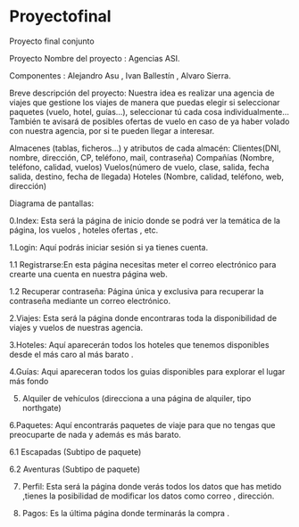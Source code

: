 # Proyectofinal
Proyecto final conjunto



Proyecto 
Nombre del proyecto : Agencias ASI. 

Componentes : Alejandro Asu , Ivan Ballestín , Alvaro Sierra. 

Breve descripción del proyecto: 
Nuestra idea es realizar una agencia de viajes que gestione los viajes de manera que puedas elegir si seleccionar paquetes (vuelo, hotel, guías…), seleccionar tú cada cosa individualmente…También te avisará de posibles ofertas de vuelo en caso de ya haber volado con nuestra agencia, por si te pueden llegar a interesar. 

Almacenes (tablas, ficheros…) y atributos de cada almacén: 
Clientes(DNI, nombre, dirección, CP, teléfono, mail, contraseña) 
Compañías (Nombre, teléfono, calidad, vuelos) 
Vuelos(número de vuelo, clase, salida, fecha salida, destino, fecha de llegada)
Hoteles (Nombre, calidad, teléfono, web, dirección)



Diagrama de pantallas:

0.Index: Esta será la página de inicio donde se podrá ver la temática de la página, los vuelos , hoteles ofertas , etc.

1.Login: Aquí podrás iniciar sesión si ya tienes cuenta.

1.1 Registrarse:En esta página necesitas meter el correo electrónico para crearte una cuenta en nuestra página web. 

1.2 Recuperar contraseña: Página única y exclusiva para recuperar la contraseña mediante un correo electrónico.

2.Viajes: Esta será la página donde encontraras toda la disponibilidad de viajes y vuelos de nuestras agencia.

3.Hoteles: Aquí aparecerán todos los hoteles que tenemos disponibles desde el más caro al más barato .

4.Guías: Aqui apareceran todos los guias disponibles para explorar el lugar más fondo

5. Alquiler de vehículos (direcciona a una página de alquiler, tipo northgate)

6.Paquetes: Aquí encontrarás paquetes de viaje para que no tengas que 
preocuparte de nada y además es más barato.

6.1 Escapadas (Subtipo de paquete)

6.2 Aventuras (Subtipo de paquete)

7. Perfil: Esta será la página donde  verás todos los datos que has metido ,tienes la posibilidad de modificar los datos como correo , dirección.

8. Pagos: Es la última página donde terminarás la compra . 

